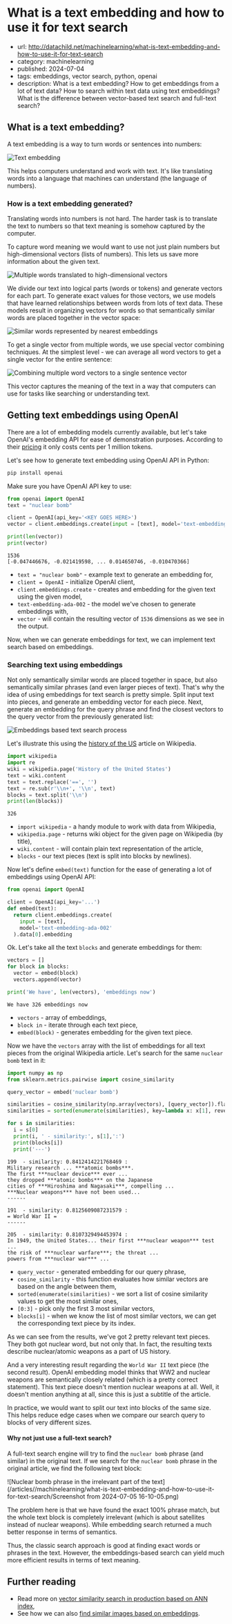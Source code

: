 # What is a text embedding and how to use it for text search
* url: http://datachild.net/machinelearning/what-is-text-embedding-and-how-to-use-it-for-text-search
* category: machinelearning
* published: 2024-07-04
* tags: embeddings, vector search, python, openai
* description: What is a text embedding? How to get embeddings from a lot of text data? How to search within text data using text embeddings? What is the difference between vector-based text search and full-text search?


## What is a text embedding?

A text embedding is a way to turn words or sentences into numbers:

![Text embedding](/articles//machinelearning/what-is-text-embedding-and-how-to-use-it-for-text-search/text-embedding-example.png)

This helps computers understand and work with text.
It's like translating words into a language that machines can understand (the language of numbers).


### How is a text embedding generated?

Translating words into numbers is not hard.
The harder task is to translate the text to numbers so that text meaning is somehow captured by the computer.

To capture word meaning we would want to use not just plain numbers but high-dimensional vectors (lists of numbers).
This lets us save more information about the given text.


![Multiple words translated to high-dimensional vectors](/articles//machinelearning/what-is-text-embedding-and-how-to-use-it-for-text-search/words-to-vectors.png)


We divide our text into logical parts (words or tokens) and generate vectors for each part.
To generate exact values for those vectors, we use models that have learned relationships between words from lots of text data.
These models result in organizing vectors for words so that semantically similar words are placed together in the vector space:


![Similar words represented by nearest embeddings](/articles//machinelearning/what-is-text-embedding-and-how-to-use-it-for-text-search/text-embedding-space-similar-words.png)


To get a single vector from multiple words, we use special vector combining techniques. At the simplest level - we can average all word vectors to get a single vector for the entire sentence:


![Combining multiple word vectors to a single sentence vector](/articles//machinelearning/what-is-text-embedding-and-how-to-use-it-for-text-search/text-to-single-vector.png)


This vector captures the meaning of the text in a way that computers can use for tasks like searching or understanding text.


## Getting text embeddings using OpenAI

There are a lot of embedding models currently available, but let's take OpenAI's embedding API for ease of demonstration purposes.
According to their [pricing](https://openai.com/api/pricing/) it only costs cents per 1 million tokens.

Let's see how to generate text embedding using OpenAI API in Python:

```bash
pip install openai
```

Make sure you have OpenAI API key to use:

```python
from openai import OpenAI
text = "nuclear bomb"

client = OpenAI(api_key='<KEY GOES HERE>')
vector = client.embeddings.create(input = [text], model='text-embedding-ada-002').data[0].embedding

print(len(vector))
print(vector)
```
```output
1536
[-0.047446676, -0.021419598, ... 0.014650746, -0.010470366]
```
- `text = "nuclear bomb"` - example text to generate an embedding for,
- `client = OpenAI` - initialize OpenAI client,
- `client.embeddings.create` - creates and embedding for the given text using the given model,
- `text-embedding-ada-002` - the model we've chosen to generate embeddings with,
- `vector` - will contain the resulting vector of `1536` dimensions as we see in the output.

Now, when we can generate embeddings for text, we can implement text search based on embeddings.

### Searching text using embeddings

Not only semantically similar words are placed together in space, but also semantically similar phrases (and even larger pieces of text).
That's why the idea of using embeddings for text search is pretty simple.
Split input text into pieces, and generate an embedding vector for each piece.
Next, generate an embedding for the query phrase and find the closest vectors to the query vector from the previously generated list:

![Embeddings based text search process](/articles//machinelearning/what-is-text-embedding-and-how-to-use-it-for-text-search/embeddings-based-text-search.png)

Let's illustrate this using the [history of the US](https://en.wikipedia.org/wiki/History_of_the_United_States) article on Wikipedia.


```python
import wikipedia
import re
wiki = wikipedia.page('History of the United States')
text = wiki.content
text = text.replace('==', '')
text = re.sub(r'\\n+', '\\n', text)
blocks = text.split('\\n')
print(len(blocks))
```
```output
326
```
- `import wikipedia` - a handy module to work with data from Wikipedia,
- `wikipedia.page` - returns wiki object for the given page on Wikipedia (by title),
- `wiki.content` - will contain plain text representation of the article,
- `blocks` - our text pieces (text is split into blocks by newlines).


Now let's define `embed(text)` function for the ease of generating a lot of embeddings using OpenAI API:

```python
from openai import OpenAI

client = OpenAI(api_key='...')
def embed(text):
  return client.embeddings.create(
    input = [text],
    model='text-embedding-ada-002'
  ).data[0].embedding

```

Ok. Let's take all the text `blocks` and generate embeddings for them:

```python
vectors = []
for block in blocks:
  vector = embed(block)
  vectors.append(vector)

print('We have', len(vectors), 'embeddings now')
```
```output
We have 326 embeddings now
```
- `vectors` - array of embeddings,
- `block in` - iterate through each text piece,
- `embed(block)` - generates embedding for the given text piece.

Now we have the `vectors` array with the list of embeddings for all text pieces from the original Wikipedia article.
Let's search for the same `nuclear bomb` text in it:

```python
import numpy as np
from sklearn.metrics.pairwise import cosine_similarity

query_vector = embed('nuclear bomb')

similarities = cosine_similarity(np.array(vectors), [query_vector]).flatten()
similarities = sorted(enumerate(similarities), key=lambda x: x[1], reverse=True)[0:3]

for s in similarities:
  i = s[0]
  print(i, ' - similarity:', s[1],':')
  print(blocks[i])
  print('---')
```
```output
199  - similarity: 0.8412414221768469 :
Military research ... ***atomic bombs***.
The first ***nuclear device*** ever ...
they dropped ***atomic bombs*** on the Japanese
cities of ***Hiroshima and Nagasaki***, compelling ...
***Nuclear weapons*** have not been used...
------

191  - similarity: 0.8125609087231579 :
= World War II =
------

205  - similarity: 0.8107329494453974 :
In 1949, the United States... their first ***nuclear weapon*** test ...
the risk of ***nuclear warfare***; the threat ...
powers from ***nuclear war*** ...
```
- `query_vector` - generated embedding for our query phrase,
- `cosine_similarity` - this function evaluates how similar vectors are based on the angle between them,
- `sorted(enumerate(similarities)` - we sort a list of cosine similarity values to get the most similar ones,
- `[0:3]` - pick only the first 3 most similar vectors,
- `blocks[i]` - when we know the list of most similar vectors, we can get the corresponding text piece by its index.

As we can see from the results, we've got 2 pretty relevant text pieces.
They both got nuclear word, but not only that.
In fact, the resulting texts describe nuclear/atomic weapons as a part of US history.

And a very interesting result regarding the `World War II` text piece (the second result).
OpenAI embedding model thinks that WW2 and nuclear weapons are semantically closely related (which is a pretty correct statement).
This text piece doesn't mention nuclear weapons at all. Well, it doesn't mention anything at all, since this is just a subtitle of the article.

In practice, we would want to split our text into blocks of the same size.
This helps reduce edge cases when we compare our search query to blocks of very different sizes.

#### Why not just use a full-text search?

A full-text search engine will try to find the `nuclear bomb` phrase (and similar) in the original text.
If we search for the `nuclear bomb` phrase in the original article, we find the following text block:

![Nuclear bomb phrase in the irrelevant part of the text](/articles//machinelearning/what-is-text-embedding-and-how-to-use-it-for-text-search/Screenshot from 2024-07-05 16-10-05.png)

The problem here is that we have found the exact 100% phrase match, but the whole text block is completely irrelevant (which is about satellites instead of nuclear weapons).
While embedding search returned a much better response in terms of semantics.

Thus, the classic search approach is good at finding exact words or phrases in the text.
However, the embeddings-based search can yield much more efficient results in terms of text meaning.

## Further reading
- Read more on [vector similarity search in production based on ANN index](https://datachild.net/data/efficient-vector-search-with-annoy-library-based-on-ann),
- See how we can also [find similar images based on embeddings](https://datachild.net/machinelearning/image-similarity-search-with-embeddings-based-on-sentence-transformers).
